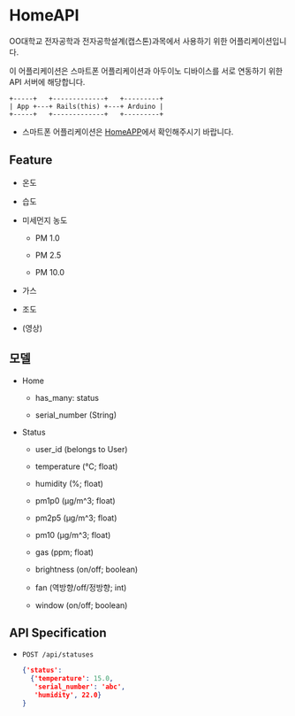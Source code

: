 # HomeAPI

OO대학교 전자공학과 전자공학설계(캡스톤)과목에서 사용하기 위한 어플리케이션입니다.

이 어플리케이션은 스마트폰 어플리케이션과 아두이노 디바이스를 서로 연동하기 위한 API 서버에 해당합니다.

```plaintext
+-----+   +-------------+   +---------+
| App +---+ Rails(this) +---+ Arduino |
+-----+   +-------------+   +---------+
```

* 스마트폰 어플리케이션은 [HomeAPP](https://github.com/Ch1keen/homeapp)에서 확인해주시기 바랍니다.

## Feature

* 온도

* 습도

* 미세먼지 농도

  * PM 1.0

  * PM 2.5

  * PM 10.0

* 가스

* 조도

* (영상)

## 모델

* Home

  * has_many: status

  * serial_number (String)

* Status

  * user_id (belongs to User)

  * temperature (°C; float)

  * humidity (%; float)

  * pm1p0 (μg/m^3; float)

  * pm2p5 (μg/m^3; float)

  * pm10 (μg/m^3; float)

  * gas (ppm; float)

  * brightness (on/off; boolean)

  * fan (역방향/off/정방향; int)

  * window (on/off; boolean)

## API Specification

* `POST /api/statuses`

  ```json
  {'status': 
    {'temperature': 15.0,
     'serial_number': 'abc',
     'humidity', 22.0}
  }
  ```
